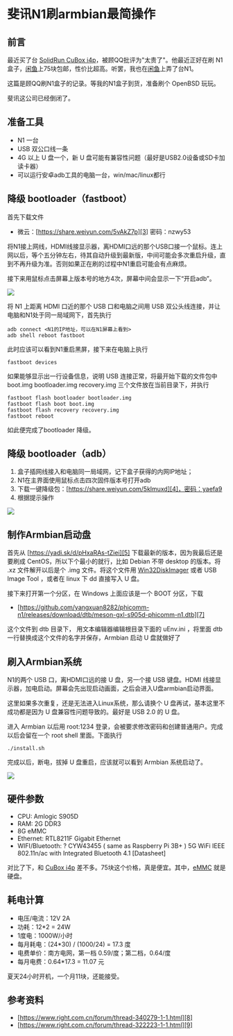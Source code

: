 # 斐讯N1刷armbian最简操作


## 前言

最近买了台 [SolidRun CuBox i4p][1]，被顾QQ批评为"太贵了"。他最近正好在刷 N1盒子，[闲鱼][2]上75块包邮，性价比超高。听罢，我也在[闲鱼][2]上弄了台N1。

这篇是顾QQ刷N1盒子的记录。等我的N1盒子到货，准备刷个 OpenBSD 玩玩。

斐讯这公司已经倒闭了。


## 准备工具

 * N1 一台
 * USB 双公口线一条
 * 4G 以上 U 盘一个，新 U 盘可能有兼容性问题（最好是USB2.0设备或SD卡加读卡器）
 * 可以运行安卓adb工具的电脑一台，win/mac/linux都行


## 降级 bootloader（fastboot）

首先下载文件 

 * 微云：[https://share.weiyun.com/5vAkZ7p][3] 密码：nzwy53

将N1接上网线，HDMI线接显示器，离HDMI口远的那个USB口接一个鼠标。连上网以后，等个五分钟左右，待其自动升级到最新版，中间可能会多次重启升级，直到不再升级为准。否则如果正在刷的过程中N1重启可能会有点麻烦。

接下来用鼠标点击屏幕上版本号的地方4次，屏幕中间会显示一下“开启adb”。

![](2018_11_19_armbian_on_n1_box_image_01.png)

将 N1 上距离 HDMI 口近的那个 USB 口和电脑之间用 USB 双公头线连接，并让电脑和N1处于同一局域网下，首先执行

```
adb connect <N1的IP地址，可以在N1屏幕上看到>
adb shell reboot fastboot
```

此时应该可以看到N1重启黑屏，接下来在电脑上执行

```
fastboot devices
```

如果能够显示出一行设备信息，说明 USB 连接正常，将最开始下载的文件包中 boot.img bootloader.img recovery.img 三个文件放在当前目录下，并执行

```
fastboot flash bootloader bootloader.img
fastboot flash boot boot.img
fastboot flash recovery recovery.img
fastboot reboot
```

如此便完成了bootloader 降级。


## 降级 bootloader（adb）

1. 盒子插网线接入和电脑同一局域网，记下盒子获得的内网IP地址；
2. N1在主界面使用鼠标点击四次固件版本号打开adb
3. 下载一键降级包：[https://share.weiyun.com/5klmuxd][4]，密码：yaefa9
4. 根据提示操作

![](2018_11_19_armbian_on_n1_box_image_02.png)


## 制作Armbian启动盘

首先从 [https://yadi.sk/d/pHxaRAs-tZiei][5] 下载最新的版本，因为我最后还是要刷成 CentOS，所以下个最小的就行，比如 Debian 不带 desktop 的版本。将 .xz 文件解开以后是个 .img 文件。将这个文件用 [Win32DiskImager][6] 或者 USB Image Tool ，或者在 linux 下 dd 直接写入 U 盘。

接下来打开第一个分区，在 Windows 上面应该是一个 BOOT 分区，下载 

 * [https://github.com/yangxuan8282/phicomm-n1/releases/download/dtb/meson-gxl-s905d-phicomm-n1.dtb][7]

这个文件到 dtb 目录下， 用文本编辑器编辑根目录下面的 uEnv.ini ，将里面 dtb 一行替换成这个文件的名字并保存，Armbian 启动 U 盘就做好了


## 刷入Armbian系统

N1的两个 USB 口，离HDMI口远的接 U 盘，另一个接 USB 键盘。HDMI 线接显示器，加电启动。屏幕会先出现启动画面，之后会进入U盘armbian启动界面。

这里如果多次重复，还是无法进入Linux系统，那么请换个 U 盘再试，基本这里不成功都是因为 U 盘兼容性问题导致的。最好是 USB 2.0 的 U 盘。

进入 Armbian 以后用 root:1234 登录，会被要求修改密码和创建普通用户。完成以后会留在一个 root shell 里面。下面执行

```
./install.sh
```

完成以后，断电，拔掉 U 盘重启，应该就可以看到 Armbian 系统启动了。

![](2018_11_19_armbian_on_n1_box_image_03.png)


## 硬件参数

 * CPU: Amlogic S905D
 * RAM: 2G DDR3
 * 8G eMMC
 * Ethernet: RTL8211F Gigabit Ethernet
 * WIFI/Bluetooth: ? CYW43455 ( same as Raspberry Pi 3B+ ) 5G WiFi IEEE 802.11n/ac with Integrated Bluetooth 4.1 [Datasheet]

对比了下，和 [CuBox i4p][1] 差不多。75块这个价格，真是便宜。其中，[eMMC][11] 就是硬盘。


## 耗电计算

 * 电压/电流：12V 2A
 * 功耗：12*2 = 24W
 * 1度电：1000W/小时
 * 每月耗电：(24*30) / (1000/24) = 17.3 度
 * 电费单价：南方电网，第一档 0.59/度；第二档，0.64/度
 * 每月电费：0.64*17.3 = 11.07 元

夏天24小时开机，一个月11块，还能接受。


## 参考资料

 * [https://www.right.com.cn/forum/thread-340279-1-1.html][8]
 * [https://www.right.com.cn/forum/thread-322223-1-1.html][9]


[1]:https://www.solid-run.com/product/SRMX6QDWT1D02GE008X00CE/
[2]:https://2.taobao.com/
[3]:https://share.weiyun.com/5vAkZ7p
[4]:https://share.weiyun.com/5klmuxd
[5]:https://yadi.sk/d/pHxaRAs-tZiei
[6]:https://sourceforge.net/projects/win32diskimager/
[7]:https://github.com/yangxuan8282/phicomm-n1/releases/download/dtb/meson-gxl-s905d-phicomm-n1.dtb
[8]:https://www.right.com.cn/forum/thread-340279-1-1.html
[9]:https://www.right.com.cn/forum/thread-322223-1-1.html
[10]:http://www.cypress.com/documentation/datasheets/cyw43455-single-chip-5g-wifi-ieee-80211nac-macbaseband-radio-integrated
[11]:https://www.kingston.com/en/embedded/eMMC